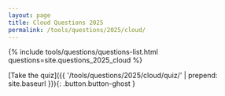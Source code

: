 ```yaml
---
layout: page
title: Cloud Questions 2025
permalink: /tools/questions/2025/cloud/
---
```


{% include tools/questions/questions-list.html questions=site.questions_2025_cloud %}

[Take the quiz]({{ '/tools/questions/2025/cloud/quiz/'  | prepend: site.baseurl }}){: .button.button-ghost }
